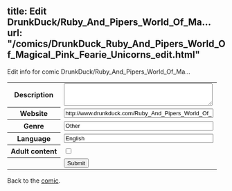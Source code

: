 title: Edit DrunkDuck/Ruby_And_Pipers_World_Of_Ma...
url: "/comics/DrunkDuck_Ruby_And_Pipers_World_Of_Magical_Pink_Fearie_Unicorns_edit.html"
---
Edit info for comic DrunkDuck/Ruby_And_Pipers_World_Of_Ma...

<form name="comic" action="http://gaepostmail.appspot.com/comic/" method="post">
<table class="comicinfo">
<tr>
<th>Description</th><td><textarea name="description" cols="40" rows="3"></textarea></td>
</tr>
<tr>
<th>Website</th><td><input type="text" name="url" value="http://www.drunkduck.com/Ruby_And_Pipers_World_Of_Magical_Pink_Fearie_Unicorns/" size="40"/></td>
</tr>
<tr>
<th>Genre</th><td><input type="text" name="genre" value="Other" size="40"/></td>
</tr>
<tr>
<th>Language</th><td><input type="text" name="language" value="English" size="40"/></td>
</tr>
<tr>
<th>Adult content</th><td><input type="checkbox" name="adult" value="adult" /></td>
</tr>
<tr>
<th></th><td>
<input type="hidden" name="comic" value="DrunkDuck_Ruby_And_Pipers_World_Of_Magical_Pink_Fearie_Unicorns" />
<input type="submit" name="submit" value="Submit" />
</td>
</tr>
</table>
</form>

Back to the [comic](DrunkDuck_Ruby_And_Pipers_World_Of_Magical_Pink_Fearie_Unicorns.html).
